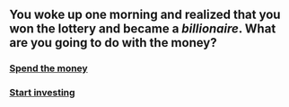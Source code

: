 ## You woke up one morning and realized that you won the lottery and became a _billionaire_. What are you going to do with the money?  

### [Spend the money](scenario/buying-option.md)  
### [Start investing](scenario/investing-option.md)  